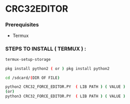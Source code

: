 # CRC32EDITOR

### Prerequisites

- Termux

### STEPS TO INSTALL ( TERMUX ) :

```bash
termux-setup-storage

pkg install python2 ( or ) pkg install python2

cd /sdcard/(DIR OF FILE)

python2 CRC32_FORCE_EDITOR.PY  ( LIB PATH ) ( VALUE )
(or)
python3 CRC32_FORCE_EDITOR.PY  ( LIB PATH ) ( VALUE )

```
